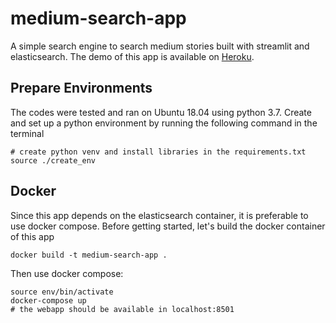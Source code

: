# medium-search-app
A simple search engine to search medium stories built with streamlit and elasticsearch. 
The demo of this app is available on [Heroku](https://medium-search-app.herokuapp.com/).

## Prepare Environments
The codes were tested and ran on Ubuntu 18.04 using python 3.7. 
Create and set up a python environment by running the following command in the terminal
```
# create python venv and install libraries in the requirements.txt
source ./create_env
```

## Docker
Since this app depends on the elasticsearch container, it is preferable to use docker compose. 
Before getting started, let's build the docker container of this app
```
docker build -t medium-search-app .
```
Then use docker compose:
```
source env/bin/activate
docker-compose up
# the webapp should be available in localhost:8501
```
